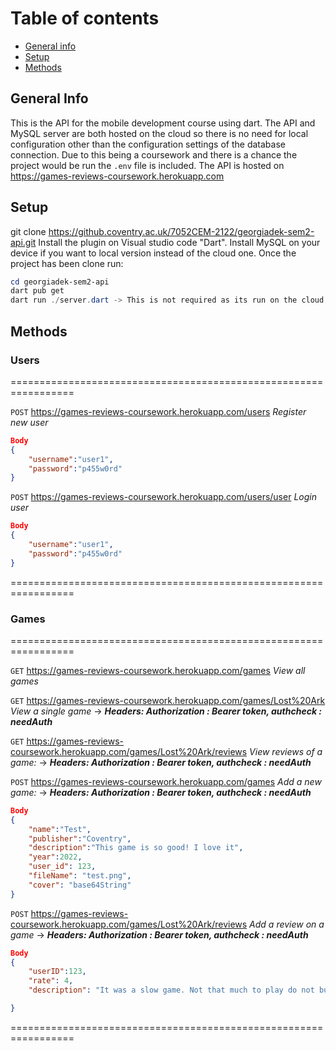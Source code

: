 # Table of contents

- [General info](#general-info)
- [Setup](#setup)
- [Methods](#methods)

## General Info

This is the API for the mobile development course using dart. The API and MySQL server are both hosted on the cloud so there is no need for local configuration other than the configuration settings of the database connection. Due to this being a coursework and there is a chance the project would be run the `.env` file is included. The API is hosted on <https://games-reviews-coursework.herokuapp.com>

## Setup

git clone <https://github.coventry.ac.uk/7052CEM-2122/georgiadek-sem2-api.git>
Install the plugin on Visual studio code "Dart". Install MySQL on your device if you want to local version instead of the cloud one. Once the project has been clone run:

```powershell
cd georgiadek-sem2-api
dart pub get
dart run ./server.dart -> This is not required as its run on the cloud. Use it for local testing
```

## Methods

### Users

=================================================================

`POST` <https://games-reviews-coursework.herokuapp.com/users> *Register new user*

```json
Body
{
    "username":"user1",
    "password":"p455w0rd"
}
```

`POST` <https://games-reviews-coursework.herokuapp.com/users/user> *Login user*

```json
Body
{
    "username":"user1",
    "password":"p455w0rd"
}
```

=================================================================

### Games

=================================================================

`GET` <https://games-reviews-coursework.herokuapp.com/games> *View all games*

`GET` <https://games-reviews-coursework.herokuapp.com/games/Lost%20Ark> *View a single game* ->
***Headers: Authorization : Bearer token, authcheck : needAuth***

`GET` <https://games-reviews-coursework.herokuapp.com/games/Lost%20Ark/reviews> *View reviews of a game:* ->
***Headers: Authorization : Bearer token, authcheck : needAuth***

`POST` <https://games-reviews-coursework.herokuapp.com/games> *Add a new game:* ->
***Headers: Authorization : Bearer token, authcheck : needAuth***

```json
Body
{
    "name":"Test",
    "publisher":"Coventry",
    "description":"This game is so good! I love it",
    "year":2022,
    "user_id": 123,
    "fileName": "test.png",
    "cover": "base64String"
}
```

`POST` <https://games-reviews-coursework.herokuapp.com/games/Lost%20Ark/reviews> *Add a review on a game* ->
***Headers: Authorization : Bearer token, authcheck : needAuth***

```json
Body
{
    "userID":123,
    "rate": 4,
    "description": "It was a slow game. Not that much to play do not buy it!"

}
```

=================================================================
